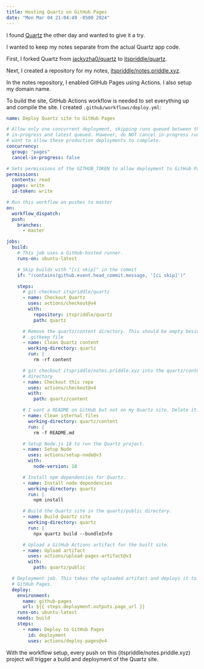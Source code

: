```yaml
---
title: Hosting Quartz on GitHub Pages
date: "Mon Mar 04 21:04:49 -0500 2024"
---
```


I found [Quartz][1] the other day and wanted to give it a try.

I wanted to keep my notes separate from the actual Quartz app code.

First, I forked Quartz from [jackyzha0/quartz][2] to [itspriddle/quartz][3].

Next, I created a repository for my notes, [itspriddle/notes.priddle.xyz][4].

In the notes repository, I enabled GitHub Pages using Actions. I also setup my
domain name.

To build the site, GitHub Actions workflow is needed to set everything up and
compile the site. I created `.github/workflows/deploy.yml`:

```yaml
name: Deploy Quartz site to GitHub Pages

# Allow only one concurrent deployment, skipping runs queued between the run
# in-progress and latest queued. However, do NOT cancel in-progress runs as we
# want to allow these production deployments to complete.
concurrency:
  group: "pages"
  cancel-in-progress: false

# Sets permissions of the GITHUB_TOKEN to allow deployment to GitHub Pages
permissions:
  contents: read
  pages: write
  id-token: write

# Run this workflow on pushes to master
on:
  workflow_dispatch:
  push:
    branches:
      - master

jobs:
  build:
    # This job uses a GitHub-hosted runner.
    runs-on: ubuntu-latest

    # Skip builds with "[ci skip]" in the commit
    if: "!contains(github.event.head_commit.message, '[ci skip]')"

    steps:
      # git checkout itspriddle/quartz
      - name: Checkout Quartz
        uses: actions/checkout@v4
        with:
          repository: itspriddle/quartz
          path: quartz

      # Remove the quartz/content directory. This should be empty besides a
      # .gitkeep file
      - name: Clean Quartz content
        working-directory: quartz
        run: |
          rm -rf content

      # git checkout itspriddle/notes.priddle.xyz into the quartz/content
      # directory
      - name: Checkout this repo
        uses: actions/checkout@v4
        with:
          path: quartz/content

      # I want a README on GitHub but not on my Quartz site. Delete it.
      - name: Clean internal files
        working-directory: quartz/content
        run: |
          rm -f README.md

      # Setup Node.js 18 to run the Quartz project.
      - name: Setup Node
        uses: actions/setup-node@v3
        with:
          node-version: 18

      # Install npm dependencies for Quartz.
      - name: Install node dependencies
        working-directory: quartz
        run: |
          npm install

      # Build the Quartz site in the quartz/public directory.
      - name: Build Quartz site
        working-directory: quartz
        run: |
          npx quartz build --bundleInfo

      # Upload a GitHub Actions artifact for the built site.
      - name: Upload artifact
        uses: actions/upload-pages-artifact@v3
        with:
          path: quartz/public

  # Deployment job. This takes the uploaded artifact and deploys it to
  # GitHub Pages.
  deploy:
    environment:
      name: github-pages
      url: ${{ steps.deployment.outputs.page_url }}
    runs-on: ubuntu-latest
    needs: build
    steps:
      - name: Deploy to GitHub Pages
        id: deployment
        uses: actions/deploy-pages@v4
```

With the workflow setup, every push on this (itspriddle/notes.priddle.xyz)
project will trigger a build and deployment of the Quartz site.

[1]: https://quartz.jzhao.xyz
[2]: http://github.com/jackyzha0/quartz
[3]: https://github.com/itspriddle/quartz
[4]: https://github.com/itspriddle/notes.priddle.xyz

